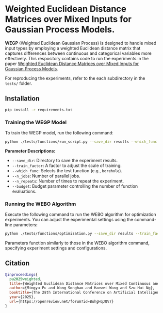 # Weighted Euclidean Distance Matrices over Mixed Inputs for Gaussian Process Models.
**WEGP** (Weighted Euclidean Gaussian Process) is designed to handle mixed input types by employing a weighted Euclidean distance matrix that captures differences between continuous and categorical variables more effectively. This respository contains code to run the experiments in the paper [Weighted Euclidean Distance Matrices over Mixed Inputs for
Gaussian Process Models](https://openreview.net/forum?id=BuhgHqJQV7). 

For reproducing the experiments, refer to the each subdirectory in the `tests/` folder.

## Installation

```bash
pip install -r requirements.txt
```

### Training the WEGP Model

To train the WEGP model, run the following command:

```bash
python ./tests/functions/run_script.py --save_dir results --which_func borehole --train_factor 1 --n_jobs 1 --n_repeats 1
```
**Parameter Descriptions:**
- `--save_dir`: Directory to save the experiment results.
- `--train_factor`: A factor to adjust the scale of training.
- `--which_func`: Selects the test function (e.g., `borehole`).
- `--n_jobs`: Number of parallel jobs.
- `--n_repeats`: Number of times to repeat the experiment.
- `--budget`: Budget parameter controlling the number of function evaluations.



### Running the WEBO Algorithm

Execute the following command to run the WEBO algorithm for optimization experiments. You can adjust the experimental settings using the command-line parameters:

```bash
python ./tests/functions/optimization.py --save_dir results --train_factor 1 --which_func borehole --n_jobs 1 --n_repeats 1 --budget 100
```



Parameters function similarly to those in the WEBO algorithm command, specifying experiment settings and configurations.

## Citation
```bibtex
@inproceedings{
  pu2025weighted,
  title={Weighted Euclidean Distance Matrices over Mixed Continuous and Categorical Inputs for Gaussian Process Models},
  author={Mingyu Pu and Wang Songhao and Haowei Wang and Szu Hui Ng},
  booktitle={The 28th International Conference on Artificial Intelligence and Statistics},
  year={2025},
  url={https://openreview.net/forum?id=BuhgHqJQV7}
}
```

